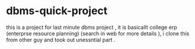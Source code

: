 # dbms-quick-project
this is a project for last minute dbms project , it is basicallt college erp (enterprse resource planning) (search in web for more details ), i clone this from other guy and took out unessntial part .
